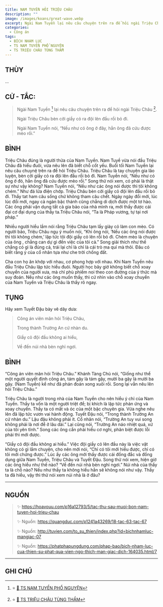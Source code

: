 ```yaml
---
title: NAM TUYỀN HỎI TRIỆU CHÂU
description: ""
image: /images/koans/great-wave.webp
excerpt: Ngài Nam Tuyền lại nêu câu chuyện trên ra để hỏi ngài Triệu Châu. Ngài Triệu Châu bèn cởi giầy cỏ ra đội lên đầu rồi bỏ đi.
categories:
  - Công án
tags:
  - BÍCH NHAM LỤC
  - TS NAM TUYỀN PHỔ NGUYỆN
  - TS TRIỆU CHÂU TÙNG THẨM
---
```


## THÙY

...

## CỬ - TẮC:

> Ngài Nam Tuyền [^1] lại nêu câu chuyện trên ra để hỏi ngài Triệu Châu [^2].
>
> Ngài Triệu Châu bèn cởi giầy cỏ ra đội lên đầu rồi bỏ đi.
>
> Ngài Nam Tuyền nói, “Nếu như có ông ở đây, hẳn ông đã cứu được mèo rồi.”

## BÌNH

Triệu Châu đúng là người thừa của Nam Tuyền. Nam Tuyề vừa nói đầu Triệu Châu đã hiểu đuôi, vừa nêu lên đã biết chỗ cốt yếu. Buổi tối Nam Tuyền lại nêu câu chuynệ trên ra để hỏi Triệu Châu. Triệu Châu là tay chuyên gia lão luyện, bèn cởi giầy cỏ ra đội lên đầu rồi bỏ đi. Nam Tuyền nói, “Nếu như có ông ở đó, hẳn ông đã cứu được mèo rồi.” Song thử nói xem, có phải là thật sự như vậy không? Nam Tuyền nói, “Nếu như các ông nói được thì tôi không chém.” Như đá lửa điện chớp. Triệu Châu bèn cởi giầy cỏ đội lên đầu rồi bỏ đi. Thầy tat ham câu sống chứ không tham câu chết. Ngày ngày đổi mới, lúc lúc đổi mới, ngay cả ngàn bậc thánh cũng chẳng di dịch được một tơ hào. Các ông phải vận dụng tất cả gia bảo của nhà mình ra, mới thấy được cái đại cơ đại dụng của thầy ta.Triệu Châu nói, “Ta là Pháp vương, tự tại nơi pháp.”

Nhiều người hiểu lầm nói rằng Triệu Châu tạm lấy giày cỏ làm con mèo. Có người bảo, Triệu Châu ngụ ý muốn nói, “Khi ông nói, ‘Nếu các ông nói được thì tôi không chém,’ lập tức tôi đội giầy cỏ lên rồi bỏ đi. Chém mèo là chuyện của ông , chẳng can dự gì đến việc của tôi cả.” Song giải thích như thế chẳng có gì là đúng cả, trái lại chỉ là chỉ là cái trò ma quỉ mà thôi. Đâu có biết rằng ý của cổ nhân tựa như che trời chống đất.

Cha con họ ăn khớp với nhau, cơ phong hợp với nhau. Khi Nam Tuyền nêu đầu Triệu Châu lập tức hiểu đuôi. Người học bây giờ không biết chỗ xoay chuyển của người xưa, mà chỉ phù phiếm noi theo con đường của ý thức mà suy đoán. Nếu như các ông muốn thấy, thì cứ nhìn vào chỗ xoay chuyển của Nam Tuyền và Triệu Châu là thấy rõ ngay.

## TỤNG

Hãy xem Tuyết Đậu bày vẽ dây dưa:

> Công án viên mãn hỏi Triệu Châu,
>
> Trong thành Trường An cứ nhàn du.
>
> Giầy cỏ đội đầu không ai hiểu,
>
> Về đến núi nhà bèn nghỉ ngơi.

## BÌNH

“Công án viên mãn hỏi Triệu Châu.” Khánh Tàng Chủ nói, “Giống như thể một người quyết định công án, tám gậy là tám gậy, mười ba gậy là mười ba gậy. (Nam Tuyền) kể như đã phán đoán xong xuôi rồi. Song lại vẫn nêu lên hỏi Triệu Châu.”

Triệu Châu là người trong nhà của Nam Tuyền cho nên hiểu ý chỉ của Nam Tuyền. Thầy ta vốn là một người triệt để; bị khích là lập tức phản ứng và xoay chuyển. Thầy ta có mắt và óc của một bậc chuyên gia. Vừa nghe nêu lên đã lập tức vươn vai hành động. Tuyết Đậu nói, “Trong thành Trường An cứ nhàn du.” Lậu đậu không phải ít. Cổ nhân nói, “Trường An tuy vui song không phải là nơi để ở lâu dài.” Lại cũng nói, “Trường An náo nhiệt quá, xứ của tôi yên tĩnh.” Song các ông cần phải hiểu cơ nghi, phân biệt được lỗi phải thì mới được.

“Giầy cỏ đội đầu không ai hiểu.” Việc đội giầy cỏ lên đầu này là việc vặt không có gì lắm chuyện, cho nên mới nói, “Chỉ có tôi mới hiểu được, chỉ có tôi mới chứng được.” Lúc ấy các ông mới thấy được cái đồng đắc và đồng dụng giữa Nam Tuyền, Triệu Châu và Tuyết Đậu. Song thử nói xem, hiện giờ các ông hiểu như thế nào? “Về đến núi nhà bèn nghỉ ngơi.” Núi nhà của thầy ta là chỗ nào? Nếu như thầy ta không hiểu hẳn sẽ không nói như vậy. Thầy ta đã hiểu, vậy thì thử nói xem núi nhà là ở đâu?

<hr class="blog-rule" />

## NGUỒN

> ✨ https://hoavouu.com/p16a12793/5/tac-thu-sau-muoi-bon-nam-tuyen-hoi-trieu-chau
>
> ✨ Nguồn: https://quangduc.com/p1241a43269/18-tac-63-tac-67
>
> ✨ Nguồn: http://tuvien.com/to_su_thien/index.php?id=bichnhamluc-mangiac-07
>
> ✨ Nguồn: https://phatphapungdung.com/phap-bao/bich-nham-luc-cua-thien-su-phat-qua-vien-ngo-thich-man-giac-dich-164035.html/7

<hr class="blog-rule" />

## GHI CHÚ

[^1]: ⭐️ <a href="/masters/ts-nam-tuyen-pho-nguyen/" target="_blank">🔗 TS NAM TUYỀN PHỔ NGUYỆN</a>

[^2]: ⭐️ <a href="/masters/Zhaozhou-Congshen" target="_blank">🔗 TS TRIỆU CHÂU TÙNG THẨM</a>

